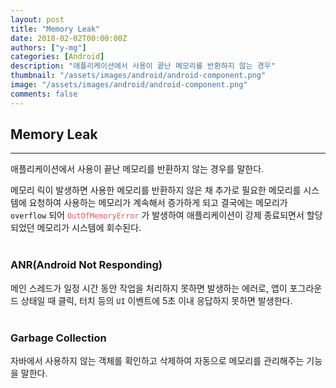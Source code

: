```yaml
---
layout: post
title: "Memory Leak"
date: 2018-02-02T00:00:00Z
authors: ["y-mg"]
categories: [Android]
description: "애플리케이션에서 사용이 끝난 메모리를 반환하지 않는 경우"
thumbnail: "/assets/images/android/android-component.png"
image: "/assets/images/android/android-component.png"
comments: false
---
```


## Memory Leak
***
애플리케이션에서 사용이 끝난 메모리를 반환하지 않는 경우를 말한다.
<br/>

메모리 릭이 발생하면 사용한 메모리를 반환하지 않은 채 추가로 필요한 메모리를 시스템에 요청하여 사용하는 메모리가 계속해서 증가하게 되고 결국에는 메모리가 `overflow` 되어 <code style="color: #eb5657;">OutOfMemoryError</code> 가 발생하여 애플리케이션이 강제 종료되면서 할당되었던 메모리가 시스템에 회수된다.
<br/>
<br/>

### ANR(Android Not Responding)
메인 스레드가 일정 시간 동안 작업을 처리하지 못하면 발생하는 에러로, 앱이 포그라운드 상태일 때 클릭, 터치 등의 `UI` 이벤트에 5초 이내 응답하지 못하면 발생한다.
<br/>
<br/>

### Garbage Collection
자바에서 사용하지 않는 객체를 확인하고 삭제하여 자동으로 메모리를 관리해주는 기능을 말한다.
